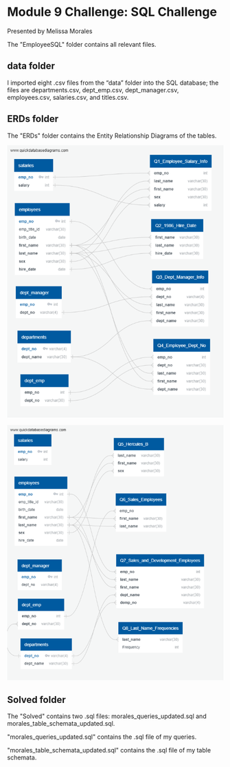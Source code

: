# Module 9 Challenge: SQL Challenge
Presented by Melissa Morales

The "EmployeeSQL" folder contains all relevant files.

## data folder

I imported eight .csv files from the “data” folder into the SQL database; the files are departments.csv, dept_emp.csv, dept_manager.csv, employees.csv, salaries.csv, and titles.csv.

## ERDs folder

The "ERDs" folder contains the Entity Relationship Diagrams of the tables. 

![Entity Relationship Diagram for Queries 1 through 4](EmployeeSQL/ERDs/QuickERD_Q1_Q4.png)

![Entity Relationship Diagram for Queries 5 through 8](EmployeeSQL/ERDs/QuickERD_Q5_Q8.png)

## Solved folder

The "Solved" contains two .sql files: morales_queries_updated.sql and morales_table_schemata_updated.sql. 

"morales_queries_updated.sql" contains the .sql file of my queries.

"morales_table_schemata_updated.sql" contains the .sql file of my table schemata.
